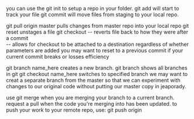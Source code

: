 you can use the git init to setup a repo in your folder.
git add will start to track your file
git commit will move files from staging to your local repo.

git pull origin master   pulls changes from master repo into your local repo
git reset   unstages a file
git checkout -- <target>  reverts file back to how they were after a commit    
-- allows for checkout to be attached to a destination regardless of whether parameters are added
you may want to reset to a previous commit if your current commit breaks or losses efficiency

git branch name_here   creates a new branch. git branch   shows all branches in git
git checkout name_here   switches to specified branch
we may want to creat a separate branch from the master so that we can experiment with changes to our original code without putting our master copy in jeaporady.

use git merge when you are merging your branch to a current branch. request a pull when the code you're merging into has been updated. 
to push your work to your remote repo, use: git push origin <branch name>
